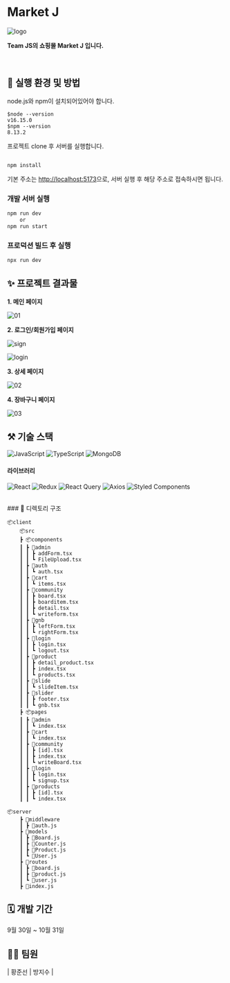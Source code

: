 # Market J

![logo](https://user-images.githubusercontent.com/48309309/198953532-66ccad4c-4aee-4701-bdb3-69fa9f36906d.PNG)

**Team JS의 쇼핑몰 Market J 입니다.**

<br>

## 📃 실행 환경 및 방법

node.js와 npm이 설치되어있어야 합니다.

```
$node --version
v16.15.0
$npm --version
8.13.2
```

프로젝트 clone 후 서버를 실행합니다.

```

npm install
```

기본 주소는 [http://localhost:5173](http://localhost:4000)으로, 서버 실행 후 해당 주소로 접속하시면 됩니다.

### 개발 서버 실행

```bash
npm run dev
    or
npm run start
```

### 프로덕션 빌드 후 실행

```bash
npx run dev
```

## ✨ 프로젝트 결과물

**1.  메인 페이지**

![01](https://user-images.githubusercontent.com/48309309/198954428-c5fd0200-63a2-4f02-a07d-88540285fd29.PNG)

**2.  로그인/회원가입 페이지**

![sign](https://user-images.githubusercontent.com/48309309/198955254-950ef979-c4e6-4a5c-8a6c-ce45358f9407.PNG)

![login](https://user-images.githubusercontent.com/48309309/198955261-fa14d3da-a1f3-4877-9f53-b0bea109dc96.PNG)

**3.  상세 페이지**

![02](https://user-images.githubusercontent.com/48309309/198954601-51afca54-9141-4100-866b-3a6da8ca4a94.PNG)

**4.  장바구니 페이지**

![03](https://user-images.githubusercontent.com/48309309/198954633-9496c91d-e4c5-4267-b90b-89e09a98c54a.PNG)

## ⚒️ 기술 스택

![JavaScript](https://img.shields.io/badge/javascript-%23323330.svg?style=for-the-badge&logo=javascript&logoColor=%23F7DF1E)
![TypeScript](https://img.shields.io/badge/typescript-%23007ACC.svg?style=for-the-badge&logo=typescript&logoColor=white)
![MongoDB](https://img.shields.io/badge/MongoDB-%234ea94b.svg?style=for-the-badge&logo=mongodb&logoColor=white)

#### 라이브러리

![React](https://img.shields.io/badge/react-61DAFB?style=for-the-badge&logo=react&logoColor=black)
![Redux](https://img.shields.io/badge/redux-%23593d88.svg?style=for-the-badge&logo=redux&logoColor=white)
![React Query](https://img.shields.io/badge/-React%20Query-FF4154?style=for-the-badge&logo=react%20query&logoColor=white)
![Axios](https://img.shields.io/badge/axios-%23323330.svg?style=for-the-badge)
![Styled Components](https://img.shields.io/badge/styled--components-DB7093?style=for-the-badge&logo=styled-components&logoColor=white)

<br>
### 📁 디렉토리 구조

```
📦client
    📦src
    ┣ 📦components
    ┃ ┣ 📂admin
    ┃ ┃ ┣ addForm.tsx
    ┃ ┃ ┗ FileUpload.tsx
    ┃ ┣ 📂auth
    ┃ ┃ ┗ auth.tsx
    ┃ ┣ 📂cart
    ┃ ┃ ┗ items.tsx
    ┃ ┣ 📂community
    ┃ ┃ ┣ board.tsx
    ┃ ┃ ┣ boarditem.tsx
    ┃ ┃ ┣ detail.tsx
    ┃ ┃ ┗ writeform.tsx
    ┃ ┣ 📂gnb
    ┃ ┃ ┣ leftForm.tsx
    ┃ ┃ ┗ rightForm.tsx
    ┃ ┣ 📂login
    ┃ ┃ ┣ login.tsx
    ┃ ┃ ┗ logout.tsx
    ┃ ┣ 📂product
    ┃ ┃ ┣ detail_product.tsx
    ┃ ┃ ┣ index.tsx
    ┃ ┃ ┗ products.tsx
    ┃ ┣ 📂slide
    ┃ ┃ ┗ slideItem.tsx
    ┃ ┣ 📂slider
    ┃ ┃ ┣ footer.tsx
    ┃ ┃ ┗ gnb.tsx
    ┣ 📦pages
    ┃ ┣ 📂admin
    ┃ ┃ ┗ index.tsx
    ┃ ┣ 📂cart
    ┃ ┃ ┗ index.tsx
    ┃ ┣ 📂community
    ┃ ┃ ┣ [id].tsx
    ┃ ┃ ┣ index.tsx
    ┃ ┃ ┗ writeBoard.tsx
    ┃ ┣ 📂login
    ┃ ┃ ┣ login.tsx
    ┃ ┃ ┗ signup.tsx
    ┃ ┣ 📂products
    ┃ ┃ ┣ [id].tsx
    ┃ ┃ ┗ index.tsx

📦server
    ┣ 📂middleware
    ┃ ┣ 📜auth.js
    ┣ 📂models
    ┃ ┣ 📜Board.js
    ┃ ┣ 📜Counter.js
    ┃ ┣ 📜Product.js
    ┃ ┗ 📜User.js
    ┣ 📂routes
    ┃ ┣ 📜board.js
    ┃ ┣ 📜product.js
    ┃ ┗ 📜user.js
    ┣ 📜index.js
```

## 🗓️ 개발 기간

9월 30일 ~ 10월 31일

## 🧑‍💻 팀원

| 황준선 | 방지수 |
